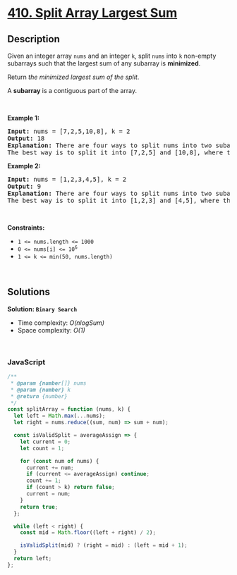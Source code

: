 # [410. Split Array Largest Sum](https://leetcode.com/problems/split-array-largest-sum)

## Description

<div class="elfjS" data-track-load="description_content"><p>Given an integer array <code>nums</code> and an integer <code>k</code>, split <code>nums</code> into <code>k</code> non-empty subarrays such that the largest sum of any subarray is <strong>minimized</strong>.</p>

<p>Return <em>the minimized largest sum of the split</em>.</p>

<p>A <strong>subarray</strong> is a contiguous part of the array.</p>

<p>&nbsp;</p>
<p><strong class="example">Example 1:</strong></p>

<pre><strong>Input:</strong> nums = [7,2,5,10,8], k = 2
<strong>Output:</strong> 18
<strong>Explanation:</strong> There are four ways to split nums into two subarrays.
The best way is to split it into [7,2,5] and [10,8], where the largest sum among the two subarrays is only 18.
</pre>

<p><strong class="example">Example 2:</strong></p>

<pre><strong>Input:</strong> nums = [1,2,3,4,5], k = 2
<strong>Output:</strong> 9
<strong>Explanation:</strong> There are four ways to split nums into two subarrays.
The best way is to split it into [1,2,3] and [4,5], where the largest sum among the two subarrays is only 9.
</pre>

<p>&nbsp;</p>
<p><strong>Constraints:</strong></p>

<ul>
	<li><code>1 &lt;= nums.length &lt;= 1000</code></li>
	<li><code>0 &lt;= nums[i] &lt;= 10<sup>6</sup></code></li>
	<li><code>1 &lt;= k &lt;= min(50, nums.length)</code></li>
</ul>
</div>

<p>&nbsp;</p>

## Solutions

**Solution: `Binary Search`**

- Time complexity: <em>O(nlogSum)</em>
- Space complexity: <em>O(1)</em>

<p>&nbsp;</p>

### **JavaScript**

```js
/**
 * @param {number[]} nums
 * @param {number} k
 * @return {number}
 */
const splitArray = function (nums, k) {
  let left = Math.max(...nums);
  let right = nums.reduce((sum, num) => sum + num);

  const isValidSplit = averageAssign => {
    let current = 0;
    let count = 1;

    for (const num of nums) {
      current += num;
      if (current <= averageAssign) continue;
      count += 1;
      if (count > k) return false;
      current = num;
    }
    return true;
  };

  while (left < right) {
    const mid = Math.floor((left + right) / 2);

    isValidSplit(mid) ? (right = mid) : (left = mid + 1);
  }
  return left;
};
```
